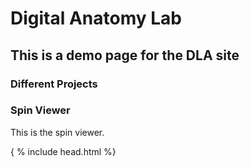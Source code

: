 # Digital Anatomy Lab

## This is a demo page for the DLA site

### Different Projects

### Spin Viewer

This is the spin viewer.

{ % include head.html %}

<div
   class="cloudimage-360"
   id="gurkha-suv"
   data-folder="https://digital-anatomy-lab.github.io/images"
   data-filename-x="{index}.jpg"
   data-amount-x="73"
></div>